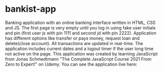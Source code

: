 # bankist-app
Banking application with an online banking interface written in HTML, CSS and JS. The first page is very empty until you log in using fake user initials and pin (first user js with pin 1111 and second jd with pin 2222). Application has different options like transfer or pays money, request loan and delete(close account). All transactions are updated in real-time. The application includes current dates and a logout timer if the user long time not active on the page. This application was created by learning JavaScript from Jonas Schmedtmann "The Complete JavaScript Course 2021 From Zero to Expert!" on Udemy. You can see the application live here: 
